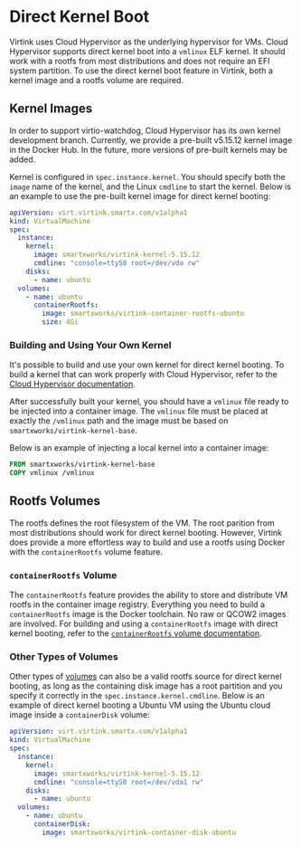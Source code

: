 # Direct Kernel Boot

Virtink uses Cloud Hypervisor as the underlying hypervisor for VMs. Cloud Hypervisor supports direct kernel boot into a `vmlinux` ELF kernel. It should work with a rootfs from most distributions and does not require an EFI system partition. To use the direct kernel boot feature in Virtink, both a kernel image and a rootfs volume are required.

## Kernel Images

In order to support virtio-watchdog, Cloud Hypervisor has its own kernel development branch. Currently, we provide a pre-built v5.15.12 kernel image in the Docker Hub. In the future, more versions of pre-built kernels may be added.

Kernel is configured in `spec.instance.kernel`. You should specify both the `image` name of the kernel, and the Linux `cmdline` to start the kernel. Below is an example to use the pre-built kernel image for direct kernel booting:

```yaml
apiVersion: virt.virtink.smartx.com/v1alpha1
kind: VirtualMachine
spec:
  instance:
    kernel:
      image: smartxworks/virtink-kernel-5.15.12
      cmdline: "console=ttyS0 root=/dev/vda rw"
    disks:
      - name: ubuntu
  volumes:
    - name: ubuntu
      containerRootfs:
        image: smartxworks/virtink-container-rootfs-ubuntu
        size: 4Gi
```

### Building and Using Your Own Kernel

It's possible to build and use your own kernel for direct kernel booting. To build a kernel that can work properly with Cloud Hypervisor, refer to the [Cloud Hypervisor documentation](https://github.com/cloud-hypervisor/cloud-hypervisor#building-your-kernel).

After successfully built your kernel, you should have a `vmlinux` file ready to be injected into a container image. The `vmlinux` file must be placed at exactly the `/vmlinux` path and the image must be based on `smartxworks/virtink-kernel-base`.

Below is an example of injecting a local kernel into a container image:

```dockerfile
FROM smartxworks/virtink-kernel-base
COPY vmlinux /vmlinux
```

## Rootfs Volumes

The rootfs defines the root filesystem of the VM. The root parition from most distributions should work for direct kernel booting. However, Virtink does provide a more effortless way to build and use a rootfs using Docker with the `containerRootfs` volume feature.

### `containerRootfs` Volume

The `containerRootfs` feature provides the ability to store and distribute VM rootfs in the container image registry. Everything you need to build a `containerRootfs` image is the Docker toolchain. No raw or QCOW2 images are involved. For building and using a `containerRootfs` image with direct kernel booting, refer to the [`containerRootfs` volume documentation](disks_and_volumes.md#containerrootfs-volume).

### Other Types of Volumes

Other types of [volumes](disks_and_volumes.md#volumes) can also be a valid rootfs source for direct kernel booting, as long as the containing disk image has a root partition and you specify it correctly in the `spec.instance.kernel.cmdline`. Below is an example of direct kernel booting a Ubuntu VM using the Ubuntu cloud image inside a `containerDisk` volume:

```yaml
apiVersion: virt.virtink.smartx.com/v1alpha1
kind: VirtualMachine
spec:
  instance:
    kernel:
      image: smartxworks/virtink-kernel-5.15.12
      cmdline: "console=ttyS0 root=/dev/vda1 rw"
    disks:
      - name: ubuntu
  volumes:
    - name: ubuntu
      containerDisk:
        image: smartxworks/virtink-container-disk-ubuntu
```
